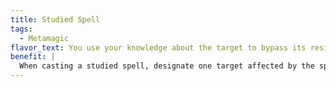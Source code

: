 ```yaml
---
title: Studied Spell
tags:
  - Metamagic
flavor_text: You use your knowledge about the target to bypass its resistances and damage reduction.
benefit: |
  When casting a studied spell, designate one target affected by the spell. Attempt an appropriate Knowledge check based on that target's creature type as you cast the spell. The DC for this check is equal to 20 + the creature's CR based on its race and not including any class levels or template (a creature that is defined by class levels has an effective CR of 0 for this ability). If you succeed, your studied spell ignores any energy resistance or damage reduction the target has because of its race as well as any bonuses on saving throws against the spell granted by the target's race (such as the bonus from a dwarf's hardy ability or a halfling's halfling luck ability). Your studied spell doesn't ignore energy resistance, damage reduction, or saving throw bonuses granted by other spells and effects. If you fail the Knowledge check, the spell still has its normal effects. A studied spell uses up a spell slot 2 levels higher than the spell's actual level.
---
```


